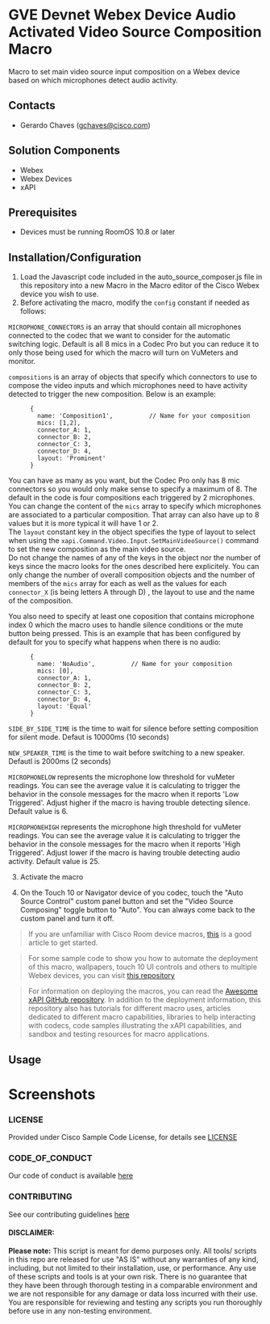 # GVE Devnet Webex Device Audio Activated Video Source Composition Macro

Macro to set main video source input composition on a Webex device based on which microphones detect audio activity.

## Contacts

- Gerardo Chaves (gchaves@cisco.com)

## Solution Components

- Webex
- Webex Devices
- xAPI

## Prerequisites

- Devices must be running RoomOS 10.8 or later

## Installation/Configuration

1. Load the Javascript code included in the auto_source_composer.js file in this repository into a new Macro in the Macro editor of the Cisco Webex device you wish to use.
2. Before activating the macro, modify the `config` constant if needed as follows:

`MICROPHONE_CONNECTORS` is an array that should contain all microphones connected to the codec that we want to consider for the automatic switching logic. Default is all 8 mics in a Codec Pro but you can reduce it to only those being used for which the macro will turn on VuMeters and monitor.

`compositions` is an array of objects that specify which connectors to use to compose the video inputs and which microphones need to have activity detected to trigger the new composition. Below is an example:

```
      {
        name: 'Composition1',          // Name for your composition
        mics: [1,2],
        connector_A: 1,
        connector_B: 2,
        connector_C: 3,
        connector_D: 4,
        layout: 'Prominent'
      }
```

You can have as many as you want, but the Codec Pro only has 8 mic connectors so you would only make sense to specify a maximum of 8. The default in the code is four compositions each triggered by 2 microphones. You can change the content of the `mics` array to specify which microphones are associated to a particular composition. That array can also have up to 8 values but it is more typical it will have 1 or 2.  
The `layout` constant key in the object specifies the type of layout to select when using the `xapi.Command.Video.Input.SetMainVideoSource()` command to set the new composition as the main video source.  
Do not change the names of any of the keys in the object nor the number of keys since the macro looks for the ones described here explicitely. You can only change the number of overall composition objects and the number of members of the `mics` array for each as well as the values for each `connector_X` (is being letters A through D) , the layout to use and the name of the composition.

You also need to specify at least one coposition that contains microphone index 0 which the macro uses to handle silence conditions or the mute button being pressed.
This is an example that has been configured by default for you to specify what happens when there is no audio:

```
      {
        name: 'NoAudio',          // Name for your composition
        mics: [0],
        connector_A: 1,
        connector_B: 2,
        connector_C: 3,
        connector_D: 4,
        layout: 'Equal'
      }
```

`SIDE_BY_SIDE_TIME` is the time to wait for silence before setting composition for silent mode. Defaut is 10000ms (10 seconds)

`NEW_SPEAKER_TIME` is the time to wait before switching to a new speaker. Defautl is 2000ms (2 seconds)

`MICROPHONELOW` represents the microphone low threshold for vuMeter readings. You can see the average value it is calculating to trigger the behavior
in the console messages for the macro when it reports 'Low Triggered'. Adjust higher if the macro is having trouble detecting silence. Default value is 6.

`MICROPHONEHIGH` represents the microphone high threshold for vuMeter readings. You can see the average value it is calculating to trigger the behavior
in the console messages for the macro when it reports 'High Triggered'. Adjust lower if the macro is having trouble detecting audio activity. Default value is 25.

3. Activate the macro

4. On the Touch 10 or Navigator device of you codec, touch the "Auto Source Control" custom panel button and set the "Video Source Composing" toggle button to "Auto". You can always come back to the custom panel and turn it off.

> If you are unfamiliar with Cisco Room device macros, [this](https://help.webex.com/en-us/np8b6m6/Use-of-Macros-with-Room-and-Desk-Devices-and-Webex-Boards) is a good article to get started.

> For some sample code to show you how to automate the deployment of this macro, wallpapers, touch 10 UI controls and others to multiple Webex devices, you can visit [this repository](https://github.com/voipnorm/CE-Deploy)

> For information on deploying the macros, you can read the [Awesome xAPI GitHub repository](https://github.com/CiscoDevNet/awesome-xapi#user-content-developer-tools). In addition to the deployment information, this repository also has tutorials for different macro uses, articles dedicated to different macro capabilities, libraries to help interacting with codecs, code samples illustrating the xAPI capabilities, and sandbox and testing resources for macro applications.

## Usage

# Screenshots

### LICENSE

Provided under Cisco Sample Code License, for details see [LICENSE](LICENSE.md)

### CODE_OF_CONDUCT

Our code of conduct is available [here](CODE_OF_CONDUCT.md)

### CONTRIBUTING

See our contributing guidelines [here](CONTRIBUTING.md)

#### DISCLAIMER:

<b>Please note:</b> This script is meant for demo purposes only. All tools/ scripts in this repo are released for use "AS IS" without any warranties of any kind, including, but not limited to their installation, use, or performance. Any use of these scripts and tools is at your own risk. There is no guarantee that they have been through thorough testing in a comparable environment and we are not responsible for any damage or data loss incurred with their use.
You are responsible for reviewing and testing any scripts you run thoroughly before use in any non-testing environment.
